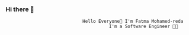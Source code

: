### Hi there 👋



                                 Hello Everyone👋 I'm Fatma Mohamed-reda
                                           I'm a Software Engineer 🚀🚀
